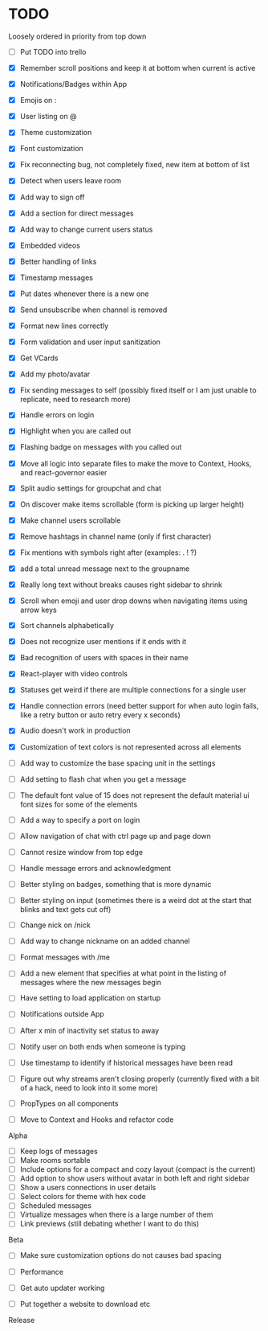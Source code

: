 # TODO

Loosely ordered in priority from top down

- [ ] Put TODO into trello
- [x] Remember scroll positions and keep it at bottom when current is active
- [x] Notifications/Badges within App
- [x] Emojis on :
- [x] User listing on @
- [x] Theme customization
- [x] Font customization
- [x] Fix reconnecting bug, not completely fixed, new item at bottom of list
- [x] Detect when users leave room
- [x] Add way to sign off
- [x] Add a section for direct messages
- [x] Add way to change current users status
- [x] Embedded videos
- [x] Better handling of links
- [x] Timestamp messages
- [x] Put dates whenever there is a new one
- [x] Send unsubscribe when channel is removed
- [x] Format new lines correctly
- [x] Form validation and user input sanitization
- [x] Get VCards
- [x] Add my photo/avatar
- [x] Fix sending messages to self (possibly fixed itself or I am just unable to replicate, need to research more)
- [x] Handle errors on login
- [x] Highlight when you are called out
- [x] Flashing badge on messages with you called out
- [x] Move all logic into separate files to make the move to Context, Hooks, and react-governor easier
- [x] Split audio settings for groupchat and chat
- [x] On discover make items scrollable (form is picking up larger height)
- [x] Make channel users scrollable
- [x] Remove hashtags in channel name (only if first character)
- [x] Fix mentions with symbols right after (examples: . ! ?)
- [x] add a total unread message next to the groupname
- [x] Really long text without breaks causes right sidebar to shrink
- [x] Scroll when emoji and user drop downs when navigating items using arrow keys
- [x] Sort channels alphabetically
- [x] Does not recognize user mentions if it ends with it
- [x] Bad recognition of users with spaces in their name
- [x] React-player with video controls
- [x] Statuses get weird if there are multiple connections for a single user
- [x] Handle connection errors (need better support for when auto login fails, like a retry button or auto retry every x seconds)
- [x] Audio doesn't work in production
- [x] Customization of text colors is not represented across all elements

- [ ] Add way to customize the base spacing unit in the settings
- [ ] Add setting to flash chat when you get a message
- [ ] The default font value of 15 does not represent the default material ui font sizes for some of the elements
- [ ] Add a way to specify a port on login
- [ ] Allow navigation of chat with ctrl page up and page down
- [ ] Cannot resize window from top edge
- [ ] Handle message errors and acknowledgment

- [ ] Better styling on badges, something that is more dynamic
- [ ] Better styling on input (sometimes there is a weird dot at the start that blinks and text gets cut off)

- [ ] Change nick on /nick
- [ ] Add way to change nickname on an added channel
- [ ] Format messages with /me

- [ ] Add a new element that specifies at what point in the listing of messages where the new messages begin
- [ ] Have setting to load application on startup
- [ ] Notifications outside App
- [ ] After x min of inactivity set status to away
- [ ] Notify user on both ends when someone is typing
- [ ] Use timestamp to identify if historical messages have been read

- [ ] Figure out why streams aren't closing properly (currently fixed with a bit of a hack, need to look into it some more)
- [ ] PropTypes on all components
- [ ] Move to Context and Hooks and refactor code

Alpha

- [ ] Keep logs of messages
- [ ] Make rooms sortable
- [ ] Include options for a compact and cozy layout (compact is the current)
- [ ] Add option to show users without avatar in both left and right sidebar
- [ ] Show a users connections in user details
- [ ] Select colors for theme with hex code
- [ ] Scheduled messages
- [ ] Virtualize messages when there is a large number of them
- [ ] Link previews (still debating whether I want to do this)

Beta

- [ ] Make sure customization options do not causes bad spacing
- [ ] Performance

- [ ] Get auto updater working
- [ ] Put together a website to download etc

Release